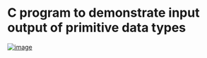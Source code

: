 # C program to demonstrate input output of primitive data types
[![image](https://github.com/Mina-Karam/Master_Embedded_Systems/blob/master/Execution.png)](https://www.linkedin.com/in/mina-karam/)